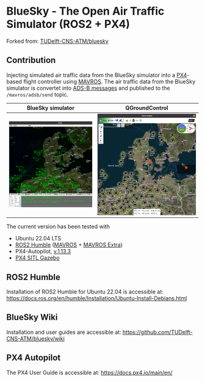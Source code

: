 # BlueSky - The Open Air Traffic Simulator (ROS2 + PX4)
Forked from: [TUDelft-CNS-ATM/bluesky](https://github.com/TUDelft-CNS-ATM/bluesky)

## Contribution
Injecting simulated air traffic data from the BlueSky simulator into a [PX4](https://px4.io/)-based flight controller using [MAVROS](https://index.ros.org/p/mavros/). The air traffic data from the BlueSky simulator is convertet into [ADS-B messages](https://mavlink.io/en/messages/common.html#ADSB_VEHICLE) and published to the ```/mavros/adsb/send``` topic. 

BlueSky simulator          |  QGroundControl
:-------------------------:|:-------------------------:
![](./docs/images/bluesky.png)  |  ![](./docs/images/qgc.png)


The current version has been tested with
* Ubuntu 22.04 LTS
* [ROS2 Humble](https://docs.ros.org/en/humble/index.html) ([MAVROS](https://index.ros.org/p/mavros/) + [MAVROS Extra](https://index.ros.org/p/mavros_extras/))
* PX4-Autopilot, [v.1.13.3](https://github.com/PX4/PX4-Autopilot/releases)
* [PX4 SITL Gazebo](https://docs.px4.io/main/en/sim_gazebo_gz/)


## ROS2 Humble
Installation of ROS2 Humble for Ubuntu 22.04 is accessible at: https://docs.ros.org/en/humble/Installation/Ubuntu-Install-Debians.html

## BlueSky Wiki
Installation and user guides are accessible at:
https://github.com/TUDelft-CNS-ATM/bluesky/wiki


## PX4 Autopilot
The PX4 User Guide is accessible at: https://docs.px4.io/main/en/

